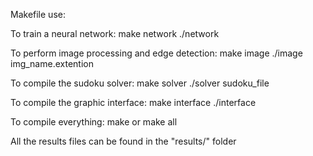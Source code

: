 Makefile use:

To train a neural network:
make network
./network

To perform image processing and edge detection:
make image
./image img_name.extention

To compile the sudoku solver:
make solver
./solver sudoku_file

To compile the graphic interface:
make interface
./interface

To compile everything:
make or make all

All the results files can be found in the "results/" folder